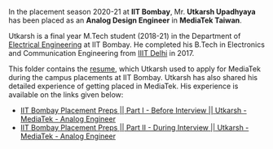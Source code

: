 In the placement season 2020-21 at **IIT Bombay**, Mr. **Utkarsh Upadhyaya** has been placed as an **Analog Design Engineer** in **MediaTek Taiwan**. 

Utkarsh is a final year M.Tech student (2018-21) in the Department of [Electrical Engineering](https://www.ee.iitb.ac.in/web) at IIT Bombay. He completed his B.Tech in Electronics and Communication Engineering from [IIIT Delhi](https://www.iiitd.ac.in/) in 2017.

This folder contains the [resume](Utkarsh_Upadhyaya_MTech_Elec_MediaTek.pdf), which Utkarsh used to apply for MediaTek during the campus placements at IIT Bombay. Utkarsh has also shared his detailed experience of getting placed in MediaTek. His experience is available on the links given below:

* [IIT Bombay Placement Preps || Part I - Before Interview || Utkarsh - MediaTek - Analog Engineer](https://youtu.be/le2skJQE3ZA)
* [IIT Bombay Placement Preps || Part II - During Interview || Utkarsh - MediaTek - Analog Engineer](https://youtu.be/C6fg2qdq41c)

